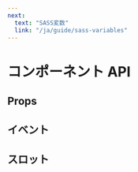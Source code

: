 ```yaml
---
next:
  text: "SASS変数"
  link: "/ja/guide/sass-variables"
---
```


<script setup>
import {
  usePropsTableItems,
  useEventsTableItems,
  useSlotsTableItems,
} from "@theme/composables/api";

import PropsTable from "@theme/components/api/PropsTable.vue"
import EventsTable from "@theme/components/api/EventsTable.vue"
import SlotsTable from "@theme/components/api/SlotsTable.vue"

const propsItems = usePropsTableItems();
const eventsItems = useEventsTableItems();
const slotsItems = useSlotsTableItems();
</script>

# コンポーネント API

## Props

<Suspense>
  <PropsTable :items="propsItems" />
  <template #fallback>
    読み込み中...
  </template>
</Suspense>

<h2 id="events" tabIndex="-1">
  イベント
  <a class="header-anchor" href="#events" aria-label="Permalink to &quot;イベント&quot;">&ZeroWidthSpace;</a>
</h2>

<Suspense>
  <EventsTable :items="eventsItems" />
  <template #fallback>
    読み込み中...
  </template>
</Suspense>

<h2 id="slots" tabIndex="-1">
  スロット
  <a class="header-anchor" href="#slots" aria-label="Permalink to &quot;スロット&quot;">&ZeroWidthSpace;</a>
</h2>

<Suspense>
  <SlotsTable :items="slotsItems" />
  <template #fallback>
    読み込み中...
  </template>
</Suspense>
